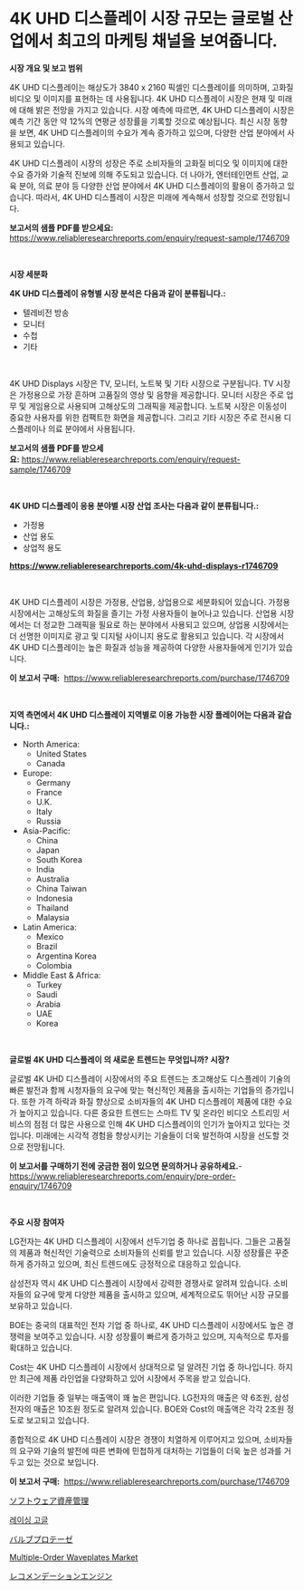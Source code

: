 <p><h1>4K UHD 디스플레이 시장 규모는 글로벌 산업에서 최고의 마케팅 채널을 보여줍니다.</h1></p><p><strong>시장 개요 및 보고 범위</strong></p>
<p><p>4K UHD 디스플레이는 해상도가 3840 x 2160 픽셀인 디스플레이를 의미하며, 고화질 비디오 및 이미지를 표현하는 데 사용됩니다. 4K UHD 디스플레이 시장은 현재 및 미래에 대해 밝은 전망을 가지고 있습니다. 시장 예측에 따르면, 4K UHD 디스플레이 시장은 예측 기간 동안 약 12%의 연평균 성장률을 기록할 것으로 예상됩니다. 최신 시장 동향을 보면, 4K UHD 디스플레이의 수요가 계속 증가하고 있으며, 다양한 산업 분야에서 사용되고 있습니다.</p><p>4K UHD 디스플레이 시장의 성장은 주로 소비자들의 고화질 비디오 및 이미지에 대한 수요 증가와 기술적 진보에 의해 주도되고 있습니다. 더 나아가, 엔터테인먼트 산업, 교육 분야, 의료 분야 등 다양한 산업 분야에서 4K UHD 디스플레이의 활용이 증가하고 있습니다. 따라서, 4K UHD 디스플레이 시장은 미래에 계속해서 성장할 것으로 전망됩니다.</p></p>
<p><strong>보고서의 샘플 PDF를 받으세요:</strong> <a href="https://www.reliableresearchreports.com/enquiry/request-sample/1746709">https://www.reliableresearchreports.com/enquiry/request-sample/1746709</a></p>
<p>&nbsp;</p>
<p><strong>시장 세분화</strong></p>
<p><strong>4K UHD 디스플레이 유형별 시장 분석은 다음과 같이 분류됩니다.:</strong></p>
<p><ul><li>텔레비전 방송</li><li>모니터</li><li>수첩</li><li>기타</li></ul></p>
<p>&nbsp;</p>
<p><p>4K UHD Displays 시장은 TV, 모니터, 노트북 및 기타 시장으로 구분됩니다. TV 시장은 가정용으로 가장 흔하며 고품질의 영상 및 음향을 제공합니다. 모니터 시장은 주로 업무 및 게임용으로 사용되며 고해상도의 그래픽을 제공합니다. 노트북 시장은 이동성이 중요한 사용자를 위한 컴팩트한 화면을 제공합니다. 그리고 기타 시장은 주로 전시용 디스플레이나 의료 분야에서 사용됩니다.</p></p>
<p><strong>보고서의 샘플 PDF를 받으세요:</strong>&nbsp;<a href="https://www.reliableresearchreports.com/enquiry/request-sample/1746709">https://www.reliableresearchreports.com/enquiry/request-sample/1746709</a></p>
<p>&nbsp;</p>
<p><strong> 4K UHD 디스플레이 응용 분야별 시장 산업 조사는 다음과 같이 분류됩니다.:</strong></p>
<p><ul><li>가정용</li><li>산업 용도</li><li>상업적 용도</li></ul></p>
<p><strong><a href="https://www.reliableresearchreports.com/4k-uhd-displays-r1746709">https://www.reliableresearchreports.com/4k-uhd-displays-r1746709</a></strong></p>
<p>&nbsp;</p>
<p><p>4K UHD 디스플레이 시장은 가정용, 산업용, 상업용으로 세분화되어 있습니다. 가정용 시장에서는 고해상도의 화질을 즐기는 가정 사용자들이 늘어나고 있습니다. 산업용 시장에서는 더 정교한 그래픽을 필요로 하는 분야에서 사용되고 있으며, 상업용 시장에서는 더 선명한 이미지로 광고 및 디지털 사이니지 용도로 활용되고 있습니다. 각 시장에서 4K UHD 디스플레이는 높은 화질과 성능을 제공하여 다양한 사용자들에게 인기가 있습니다.</p></p>
<p><strong>이 보고서 구매:</strong>&nbsp; <a href="https://www.reliableresearchreports.com/purchase/1746709">https://www.reliableresearchreports.com/purchase/1746709</a></p>
<p>&nbsp;</p>
<p><strong>지역 측면에서 4K UHD 디스플레이 지역별로 이용 가능한 시장 플레이어는 다음과 같습니다.:</strong></p>
<p><ul>
    <li>
        North America:
        <ul>
            <li>United States</li>
            <li>Canada</li>
        </ul>
    </li>
    <li>
        Europe:
        <ul>
            <li>Germany</li>
            <li>France</li>
            <li>U.K.</li>
            <li>Italy</li>
            <li>Russia</li>
        </ul>
    </li>
    <li>
        Asia-Pacific:
        <ul>
            <li>China</li>
            <li>Japan</li>
            <li>South Korea</li>
            <li>India</li>
            <li>Australia</li>
            <li>China Taiwan</li>
            <li>Indonesia</li>
            <li>Thailand</li>
            <li>Malaysia</li>
        </ul>
    </li>
    <li>
        Latin America:
        <ul>
            <li>Mexico</li>
            <li>Brazil</li>
            <li>Argentina Korea</li>
            <li>Colombia</li>
        </ul>
    </li>
    <li>
        Middle East & Africa:
        <ul>
            <li>Turkey</li>
            <li>Saudi</li>
            <li>Arabia</li>
            <li>UAE</li>
            <li>Korea</li>
        </ul>
    </li>
    </ul></p>
<p>&nbsp;</p>
<p><strong>글로벌 4K UHD 디스플레이 의 새로운 트렌드는 무엇입니까? 시장?</strong></p>
<p><p>글로벌 4K UHD 디스플레이 시장에서의 주요 트렌드는 초고해상도 디스플레이 기술의 빠른 발전과 함께 시청자들의 요구에 맞는 혁신적인 제품을 출시하는 기업들의 증가입니다. 또한 가격 하락과 화질 향상으로 소비자들의 4K UHD 디스플레이 제품에 대한 수요가 높아지고 있습니다. 다른 중요한 트렌드는 스마트 TV 및 온라인 비디오 스트리밍 서비스의 점점 더 많은 사용으로 인해 4K UHD 디스플레이의 인기가 높아지고 있다는 것입니다. 미래에는 시각적 경험을 향상시키는 기술들이 더욱 발전하여 시장을 선도할 것으로 전망됩니다.</p></p>
<p><strong>이 보고서를 구매하기 전에 궁금한 점이 있으면 문의하거나 공유하세요.</strong>- <a href="https://www.reliableresearchreports.com/enquiry/pre-order-enquiry/1746709">https://www.reliableresearchreports.com/enquiry/pre-order-enquiry/1746709</a></p>
<p>&nbsp;</p>
<p><strong>주요 시장 참여자</strong></p>
<p><p>LG전자는 4K UHD 디스플레이 시장에서 선두기업 중 하나로 꼽힙니다. 그들은 고품질의 제품과 혁신적인 기술력으로 소비자들의 신뢰를 받고 있습니다. 시장 성장률은 꾸준하게 증가하고 있으며, 최신 트렌드에도 긍정적으로 대응하고 있습니다.</p><p>삼성전자 역시 4K UHD 디스플레이 시장에서 강력한 경쟁사로 알려져 있습니다. 소비자들의 요구에 맞게 다양한 제품을 출시하고 있으며, 세계적으로도 뛰어난 시장 규모를 보유하고 있습니다.</p><p>BOE는 중국의 대표적인 전자 기업 중 하나로, 4K UHD 디스플레이 시장에서도 높은 경쟁력을 보여주고 있습니다. 시장 성장률이 빠르게 증가하고 있으며, 지속적으로 투자를 확대하고 있습니다.</p><p>Cost는 4K UHD 디스플레이 시장에서 상대적으로 덜 알려진 기업 중 하나입니다. 하지만 최근에 제품 라인업을 다양화하고 있어 시장에서 주목을 받고 있습니다.</p><p>이러한 기업들 중 일부는 매출액이 꽤 높은 편입니다. LG전자의 매출은 약 6조원, 삼성전자의 매출은 10조원 정도로 알려져 있습니다. BOE와 Cost의 매출액은 각각 2조원 정도로 보고되고 있습니다.</p><p>종합적으로 4K UHD 디스플레이 시장은 경쟁이 치열하게 이루어지고 있으며, 소비자들의 요구와 기술의 발전에 따른 변화에 민첩하게 대처하는 기업들이 더욱 높은 성과를 거두고 있는 것으로 보입니다.</p></p>
<p><strong>이 보고서 구매:</strong>&nbsp;&nbsp;<a href="https://www.reliableresearchreports.com/purchase/1746709">https://www.reliableresearchreports.com/purchase/1746709</a></p>
<p><p><a href="https://github.com/hwbcz413288296/Market-Research-Report-List-1/blob/main/977737226977.md">ソフトウェア資産管理</a></p><p><a href="https://medium.com/@marchall15/%EA%B2%BD%EC%A3%BC-%EA%B3%A0%EA%B8%80-%EC%8B%9C%EC%9E%A5-%EC%A1%B0%EC%82%AC-%EB%B3%B4%EA%B3%A0%EC%84%9C-%EA%B7%B8-%EC%97%AD%EC%82%AC-%EB%B0%8F-2024%EB%85%84%EB%B6%80%ED%84%B0-2031%EB%85%84%EA%B9%8C%EC%A7%80%EC%9D%98-%EC%98%88%EC%B8%A1-046d4df57e91">레이싱 고글</a></p><p><a href="https://medium.com/@evans21bill/%E5%BC%81%E3%81%AE%E4%BA%BA%E5%B7%A5%E5%BC%81%E5%B8%82%E5%A0%B4%E8%A6%8F%E6%A8%A1-cagr-%E3%83%88%E3%83%AC%E3%83%B3%E3%83%892024-2030-1cf15c0b2c3d">バルブプロテーゼ</a></p><p><a href="https://www.linkedin.com/pulse/multiple-order-waveplates-market-goal-estimating-size-future-vs0ec?trackingId=Emc%2FYvQhRpNi3MfbfkPikw%3D%3D">Multiple-Order Waveplates Market</a></p><p><a href="https://github.com/JacksonWiza1924/Market-Research-Report-List-1/blob/main/648569126978.md">レコメンデーションエンジン</a></p></p>
